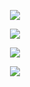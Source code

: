 <p align="center">
  <img src="https://github.com/Orthogonal-Research-Lab/Meta-brain-Models/blob/master/CGS/Representations/Colors-to-Circular/Slide1.PNG"><BR>
</p>
<p align="center">
  <img src="https://github.com/Orthogonal-Research-Lab/Meta-brain-Models/blob/master/CGS/Representations/Colors-to-Circular/Slide2.PNG"><BR>
</p>
<p align="center">
  <img src="https://github.com/Orthogonal-Research-Lab/Meta-brain-Models/blob/master/CGS/Representations/Colors-to-Circular/Slide3.PNG"><BR>
</p>
<p align="center">
  <img src="https://github.com/Orthogonal-Research-Lab/Meta-brain-Models/blob/master/CGS/Representations/Colors-to-Circular/Slide4.PNG"><BR>
</p>
